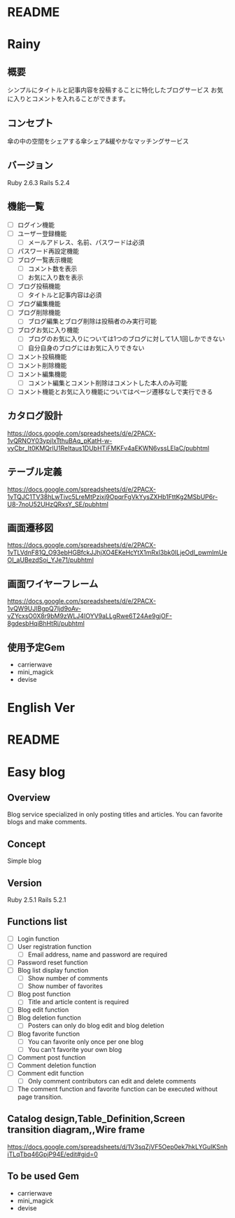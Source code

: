 # README

# Rainy

## 概要
シンプルにタイトルと記事内容を投稿することに特化したブログサービス
お気に入りとコメントを入れることができます。

## コンセプト
傘の中の空間をシェアする傘シェア&緩やかなマッチングサービス

## バージョン
Ruby 2.6.3
Rails 5.2.4

## 機能一覧
- [ ] ログイン機能
- [ ] ユーザー登録機能
  - [ ] メールアドレス、名前、パスワードは必須
- [ ] パスワード再設定機能
- [ ] ブログ一覧表示機能
  - [ ] コメント数を表示
  - [ ] お気に入り数を表示
- [ ] ブログ投稿機能
  - [ ] タイトルと記事内容は必須
- [ ] ブログ編集機能
- [ ] ブログ削除機能
  - [ ] ブログ編集とブログ削除は投稿者のみ実行可能
- [ ] ブログお気に入り機能
  - [ ] ブログのお気に入りについては1つのブログに対して1人1回しかできない
  - [ ] 自分自身のブログにはお気に入りできない
- [ ] コメント投稿機能
- [ ] コメント削除機能
- [ ] コメント編集機能
  - [ ] コメント編集とコメント削除はコメントした本人のみ可能
- [ ] コメント機能とお気に入り機能についてはページ遷移なしで実行できる

## カタログ設計
https://docs.google.com/spreadsheets/d/e/2PACX-1vQRNOY03ypjIxTthuBAq_pKatH-w-vyCbr_It0KMQrlU1ReItaus1DUbHTiFMKFv4aEKWN6vssLElaC/pubhtml

## テーブル定義
https://docs.google.com/spreadsheets/d/e/2PACX-1vTQJC1TV38hLwTivc5LreMtPzjxj9OpqrFgVkYysZXHb1FttKg2MSbUP6r-U8-7noU52UHzQRxsY_SE/pubhtml

## 画面遷移図
https://docs.google.com/spreadsheets/d/e/2PACX-1vTLVdnF81Q_O93ebHGBfckJJhjXO4EKeHcYtX1mRxl3bk0ILjeOdI_pwmlmUeOI_aUBezdSoi_YJe71/pubhtml

## 画面ワイヤーフレーム
https://docs.google.com/spreadsheets/d/e/2PACX-1vQW9UJIBgpQ7Ijd9oAv-vZYcxsO0X8r9bM9zWLJ4IOYV9aLLgRwe6T24Ae9gjOF-8gdesbHqiBhHtRi/pubhtml

## 使用予定Gem
* carrierwave
* mini_magick
* devise


# English Ver

# README

# Easy blog

## Overview
Blog service specialized in only posting titles and articles.
You can favorite blogs and make comments.

## Concept
Simple blog

## Version
Ruby 2.5.1
Rails 5.2.1

## Functions list
- [ ] Login function
- [ ] User registration function
  - [ ] Email address, name and password are required
- [ ] Password reset function
- [ ] Blog list display function
  - [ ] Show number of comments
  - [ ] Show number of favorites
- [ ] Blog post function
  - [ ] Title and article content is required
- [ ] Blog edit function
- [ ] Blog deletion function
  - [ ] Posters can only do blog edit and blog deletion
- [ ] Blog favorite function
  - [ ] You can favorite only once per one blog
  - [ ] You can't favorite your own blog
- [ ] Comment post function
- [ ] Comment deletion function
- [ ] Comment edit function
  - [ ] Only comment contributors can edit and delete comments
- [ ] The comment function and favorite function can be executed without page transition.

## Catalog design,Table_Definition,Screen transition diagram,,Wire frame
https://docs.google.com/spreadsheets/d/1V3sqZjVF5Oep0ek7hkLYGuIKSnhiTLqTbq46GpjP94E/edit#gid=0

## To be used Gem
* carrierwave
* mini_magick
* devise